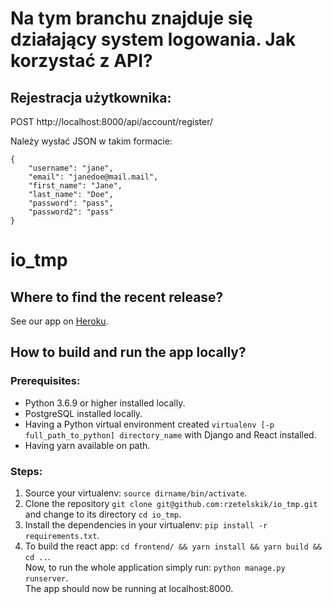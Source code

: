 # Na tym branchu znajduje się działający system logowania. Jak korzystać z API?

## Rejestracja użytkownika:
POST http://localhost:8000/api/account/register/

Należy wysłać JSON w takim formacie:
```
{
    "username": "jane",
    "email": "janedoe@mail.mail",
    "first_name": "Jane",
    "last_name": "Doe",
    "password": "pass",
    "password2": "pass"
}
```


# io_tmp

## Where to find the recent release?
See our app on [Heroku](https://adhoc-prod.herokuapp.com/).

## How to build and run the app locally?
### Prerequisites:
- Python 3.6.9 or higher installed locally.
- PostgreSQL installed locally.
- Having a Python virtual environment created ```virtualenv [-p full_path_to_python] directory_name``` with Django and React installed.
- Having yarn available on path.

### Steps:
1. Source your virtualenv: ```source dirname/bin/activate```.
2. Clone the repository ```git clone git@github.com:rzetelskik/io_tmp.git``` and change to its directory ```cd io_tmp```.
3. Install the dependencies in your virtualenv: ```pip install -r requirements.txt```.
4. To build the react app: ```cd frontend/ && yarn install && yarn build && cd ..```.\
Now, to run the whole application simply run: ```python manage.py runserver```.\
The app should now be running at localhost:8000.

